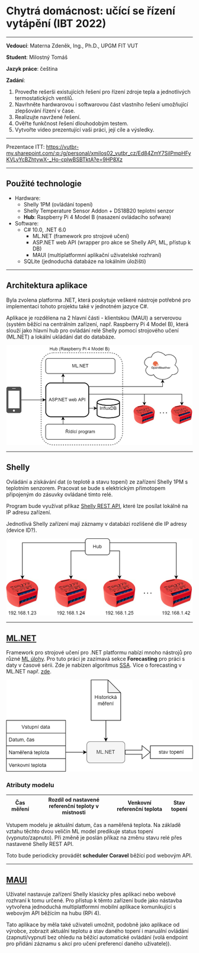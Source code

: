 # **Chytrá domácnost: učící se řízení vytápění** (IBT 2022)

---

**Vedoucí**:
Materna Zdeněk, Ing., Ph.D., UPGM FIT VUT

**Student**:
Milostný Tomáš

**Jazyk práce**:
čeština

**Zadání**:
1. Proveďte rešerši existujících řešení pro řízení zdroje tepla a jednotlivých termostatických ventilů.
1. Navrhněte hardwarovou i softwarovou část vlastního řešení umožňující zlepšování řízení v čase.
1. Realizujte navržené řešení.
1. Ověřte funkčnost řešení dlouhodobým testem.
1. Vytvořte video prezentující vaši práci, její cíle a výsledky.

---

Prezentace ITT: https://vutbr-my.sharepoint.com/:p:/g/personal/xmilos02_vutbr_cz/Ed84ZmY7SilPmpHFyKVLyYcBZhtywX-_Ho-cplwBSBTktA?e=9HP8Xz

---
## Použité technologie
* Hardware:
    * Shelly 1PM (ovládání topení)
    * Shelly Temperature Sensor Addon + DS18B20 teplotní senzor
    * **Hub**: Raspberry Pi 4 Model B (nasazení ovládacího sofware)
* Software:
    * C# 10.0, .NET 6.0
        * ML.NET (framework pro strojové učení)
        * ASP.NET web API (wrapper pro akce se Shelly API, ML, přístup k DB)
        * MAUI (multiplatformní aplikační uživatelské rozhraní)
    * SQLite (jednoduchá databáze na lokálním úložišti)

---
## Architektura aplikace
Byla zvolena platforma .NET, která poskytuje veškeré nástroje potřebné pro implementaci tohoto projektu také v jednotném jazyce C#.

Aplikace je rozdělena na 2 hlavní části - klientskou (MAUI) a serverovou (systém běžící na centrálním zařízení, např. Raspberry Pi 4 Model B), která slouží jako hlavní hub pro ovládání relé Shelly pomocí strojového učení (ML.NET) a lokální ukládání dat do databáze.

![diagram architektury](img/diagram.jpg "diagram architektury")

---
## Shelly
Ovládání a získávání dat (o teplotě a stavu topení) ze zařízení Shelly 1PM s teplotním senzorem.
Pracovat se bude s elektrickým přímotopem připojeným do zásuvky ovládané tímto relé.

Program bude využívat příkaz [Shelly REST API](https://shelly-api-docs.shelly.cloud/gen1/#shelly1-shelly1pm), které lze posílat lokálně na IP adresu zařízení.

Jednotlivá Shelly zařízení mají záznamy v databázi rozlišené dle IP adresy (device ID?).

![diagram architektury](img/diagram1.jpg "diagram architektury")

---
## [ML.NET](https://dotnet.microsoft.com/en-us/apps/machinelearning-ai/ml-dotnet)
Framework pro strojové učení pro .NET platformu nabízí mnoho nástrojů pro různé [ML úlohy](https://docs.microsoft.com/en-us/dotnet/machine-learning/resources/tasks?WT.mc_id=dotnet-35129-website).
Pro tuto práci je zazímavá sekce **Forecasting** pro práci s daty v časové sérii.
Zde je nabízen algoritmus [SSA](https://docs.microsoft.com/en-us/dotnet/api/microsoft.ml.timeseriescatalog.forecastbyssa). Více o forecasting v ML.NET např. [zde](https://docs.microsoft.com/en-us/dotnet/machine-learning/tutorials/time-series-demand-forecasting).

![ML pipeline](img/diagram2.jpg "ML pipeline")

### Atributy modelu
| Čas měření   | Rozdíl od nastavené referenční teploty v místnosti | Venkovní referenční teplota | **Stav topení**  |
| :----------: | :--------------: | :-------------------------: | :--------------: |

Vstupem modelu je aktuální datum, čas a naměřená teplota. Na základě vztahu těchto dvou veličin ML model predikuje status topení (vypnuto/zapnuto). Při změně je poslán příkaz na změnu stavu relé přes nastavené Shelly REST API.

Toto bude periodicky provádět **scheduler Coravel** běžící pod webovým API.

---
## [MAUI](https://docs.microsoft.com/en-us/dotnet/maui/what-is-maui)
Uživatel nastavuje zařízení Shelly klasicky přes aplikaci nebo webové rozhraní k tomu určené.
Pro přístup k těmto zařízení bude jako nástavba vytvořena jednoduchá multiplatformní mobilní aplikace komunikující s webovým API běžícím na hubu (RPi 4). 

Tato aplikace by měla také uživateli umožnit, podobně jako aplikace od výrobce, zobrazit aktuální teplotu a stav daného topení i manuální ovládání (zapnutí/vypnutí bez ohledu na běžící automatické ovládání (volá endpoint pro přidání záznamu s akcí pro učení preferencí daného uživatele)).
